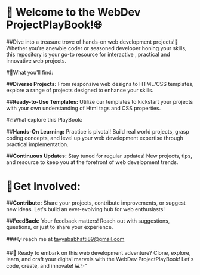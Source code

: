 #  🚀 Welcome to the WebDev ProjectPlayBook!🌐

##Dive into a treasure trove of hands-on web development projects!🎯 Whether you're anewbie coder or seasoned developer honing your skills, this repository is your go-to resource for interactive , practical and innovative web projects.

#🌠What you'll find:

##**Diverse Projects:** From responsive web designs to HTML/CSS templates, explore a range of projects designed to enhance your skills.

##**Ready-to-Use Templates:** Utilize our templates to kickstart your projects with your own understanding of Html tags and CSS properties. 

#🔥What explore this PlayBook:

##**Hands-On Learning:** Practice is pivotal! Build real world projects, grasp coding concepts, and level up your web development expertise through practical implementation.

##**Continuous Updates:** Stay tuned for regular updates! New projects, tips, and resource to keep you at the forefront of web development trends.

# 🌈Get Involved:

##**Contribute:** Share your projects, contribute improvements, or suggest new ideas. Let's build an ever-evolving hub for web enthusiasts!

##**FeedBack:** Your feedback matters! Reach out with suggestions, questions, or just to share your experience.

###📪 reach me at tayyababhatti89@gmail.com

##🚀 Ready to embark on this web development adventure? Clone, explore, learn, and craft your digital marvels with the WebDev ProjectPlayBook! Let's code, create, and innovate! 💻✨"


















